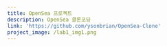 ```yaml
---
title: OpenSea 프로젝트
description: OpenSea 클론코딩
link: 'https://github.com/ysonbrian/OpenSea-Clone'
project_image: /lab1_img1.png
---
```


